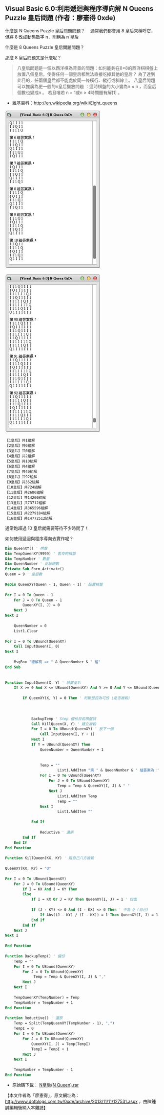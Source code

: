 ## Visual Basic 6.0:利用遞迴與程序導向解 N Queens Puzzle 皇后問題 (作者：廖憲得 0xde)

什麼是 N Queens Puzzle 皇后問題問題？　
通常我們都會用 8 皇后來稱呼它，但將 8 改成動態數字 n，則稱為 n 皇后
 
什麼是 8 Queens Puzzle 皇后問題問題？　

那麼 8 皇后問題又是什麼呢？

>  八皇后問題是一個以西洋棋為背景的問題：如何能夠在8×8的西洋棋棋盤上放置八個皇后，使得任何一個皇后都無法直接吃掉其他的皇后？ 
> 為了達到此目的，任兩個皇后都不能處於同一條橫行、縱行或斜線上。
> 八皇后問題可以推廣為更一般的n皇后擺放問題 ：這時棋盤的大小變為n × n ，而皇后個數也變成n 。 若且唯若 n = 1或n ≥ 4時問題有解[1] 。
 
* 維基百科：<http://en.wikipedia.org/wiki/Eight_queens>
 
![5 皇后總共有 10 組解](../img/queen5.JPG)
 
![8 皇后總共有 92 組解](../img/queen8.JPG)

```
【1皇后】共1組解  
【2皇后】共0組解  
【3皇后】共0組解  
【4皇后】共2組解  
【5皇后】共10組解  
【6皇后】共4組解  
【7皇后】共40組解  
【8皇后】共92組解  
【9皇后】共352組解  
【10皇后】共724組解  
【11皇后】共2680組解  
【12皇后】共14200組解  
【13皇后】共73712組解  
【14皇后】共365596組解  
【15皇后】共2279184組解  
【16皇后】共14772512組解  
```

通常跑超過 10 皇后就需要等待不少時間了！
 
如何使用遞迴與程序導向去實作呢？

```monobasic
Dim QueenXY() ' 棋盤
Dim TempQueenXY(9999) ' 暫存的棋盤
Dim TempNumber ' 數量
Dim QueenNumber ' 正解總數
Private Sub Form_Activate()
Queen = 9 ' 皇后數

ReDim QueenXY(Queen - 1, Queen - 1) ' 配置棋盤

For I = 0 To Queen - 1
    For J = 0 To Queen - 1
        QueenXY(I, J) = 0
    Next J
Next I
    
    QueenNumber = 0
    List1.Clear
    
For I = 0 To UBound(QueenXY)
    Call InputQueen(I, 0)
Next I

    MsgBox "總解有 => " & QueenNumber & " 組"
End Sub


Function InputQueen(X, Y) ' 放置皇后
    If X >= 0 And X <= UBound(QueenXY) And Y >= 0 And Y <= UBound(QueenXY) Then ' 判斷棋盤是否超過
        
        If QueenXY(X, Y) = 0 Then ' 判斷是否為可放 (是否被殺)
            

            
            BackupTemp ' Step 備份目前棋盤狀
            Call KillQueen(X, Y) ' 建立被殺
            For I = 0 To UBound(QueenXY) ' 放下一個
                Call InputQueen(I, Y + 1)
            Next I
            If Y = UBound(QueenXY) Then
                QueenNumber = QueenNumber + 1
                
                
                Temp = ""
                        List1.AddItem "第 " & QueenNumber & " 組答案為："
                For I = 0 To UBound(QueenXY)
                    For J = 0 To UBound(QueenXY)
                        Temp = Temp & QueenXY(I, J) & " "
                    Next J
                        List1.AddItem Temp
                        Temp = ""
                Next I
                        List1.AddItem ""
                
            End If
                
                Reductive ' 還原
        End If
    End If
End Function

Function KillQueen(KX, KY) ' 跟自己八方被殺

QueenXY(KX, KY) = "Q"

For I = 0 To UBound(QueenXY)
    For J = 0 To UBound(QueenXY)
        If I = KX And J = KY Then
        Else
            If I = KX Or J = KY Then QueenXY(I, J) = 1 ' 四面
            
            If (J - KY) <> 0 And (I - KX) <> 0 Then ' 不為 0 (自己)
                If Abs((J - KY) / (I - KX)) = 1 Then QueenXY(I, J) = 1 ' 八方 (斜率絕對值 = 1)
            End If
        End If
    Next J
Next I

End Function

Function BackupTemp() ' 備份
    Temp = ""
    For I = 0 To UBound(QueenXY)
        For J = 0 To UBound(QueenXY)
             Temp = Temp & QueenXY(I, J) & ","
        Next J
    Next I
    
    TempQueenXY(TempNumber) = Temp
    TempNumber = TempNumber + 1
End Function

Function Reductive() ' 還原
    Temp = Split(TempQueenXY(TempNumber - 1), ",")
    TempI = 0
    For I = 0 To UBound(QueenXY)
        For J = 0 To UBound(QueenXY)
            QueenXY(I, J) = Temp(TempI)
            TempI = TempI + 1
        Next J
    Next I
    
    TempNumber = TempNumber - 1
End Function

```

* 原始碼下載： [N皇后(N Queen).rar](http://files.dotblogs.com.tw/0xde/1311/2013111193556893.rar)

【本文作者為「廖憲得」，原文網址為： <http://www.dotblogs.com.tw/0xde/archive/2013/11/11/127531.aspx> ，由陳鍾誠編輯後納入本雜誌】
